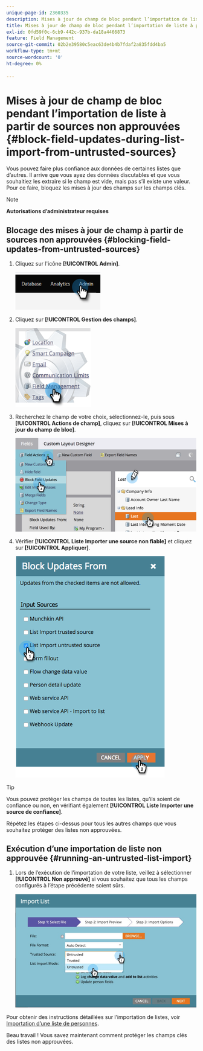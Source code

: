 ```yaml
---
unique-page-id: 2360335
description: Mises à jour de champ de bloc pendant l’importation de liste à partir de sources non approuvées - Documents Marketo - Documentation du produit
title: Mises à jour de champ de bloc pendant l’importation de liste à partir de sources non approuvées
exl-id: 0fd59f0c-6cb9-442c-937b-da18a4466873
feature: Field Management
source-git-commit: 02b2e39580c5eac63de4b4b7fdaf2a835fdd4ba5
workflow-type: tm+mt
source-wordcount: '0'
ht-degree: 0%

---
```


# Mises à jour de champ de bloc pendant l’importation de liste à partir de sources non approuvées {#block-field-updates-during-list-import-from-untrusted-sources}

Vous pouvez faire plus confiance aux données de certaines listes que d’autres. Il arrive que vous ayez des données discutables et que vous souhaitiez les extraire si le champ est vide, mais pas s’il existe une valeur. Pour ce faire, bloquez les mises à jour des champs sur les champs clés.

>[!NOTE]
>
>**Autorisations d’administrateur requises**

## Blocage des mises à jour de champ à partir de sources non approuvées {#blocking-field-updates-from-untrusted-sources}

1. Cliquez sur l&#39;icône **[!UICONTROL Admin]**.

   ![](assets/blocking-field-updates-from-untrusted-sources-1.png)

1. Cliquez sur **[!UICONTROL Gestion des champs]**.

   ![](assets/blocking-field-updates-from-untrusted-sources-2.png)

1. Recherchez le champ de votre choix, sélectionnez-le, puis sous **[!UICONTROL Actions de champ]**, cliquez sur **[!UICONTROL Mises à jour du champ de bloc]**.

   ![](assets/blocking-field-updates-from-untrusted-sources-3.png)

1. Vérifier **[!UICONTROL Liste Importer une source non fiable]** et cliquez sur **[!UICONTROL Appliquer]**.

   ![](assets/blocking-field-updates-from-untrusted-sources-4.png)

>[!TIP]
>
>Vous pouvez protéger les champs de toutes les listes, qu’ils soient de confiance ou non, en vérifiant également **[!UICONTROL Liste Importer une source de confiance]**.

Répétez les étapes ci-dessus pour tous les autres champs que vous souhaitez protéger des listes non approuvées.

## Exécution d’une importation de liste non approuvée {#running-an-untrusted-list-import}

1. Lors de l’exécution de l’importation de votre liste, veillez à sélectionner **[!UICONTROL Non approuvé]** si vous souhaitez que tous les champs configurés à l’étape précédente soient sûrs.

   ![](assets/blocking-field-updates-from-untrusted-sources-5.png)

Pour obtenir des instructions détaillées sur l’importation de listes, voir [Importation d’une liste de personnes](/help/marketo/getting-started/quick-wins/import-a-list-of-people.md).

Beau travail ! Vous savez maintenant comment protéger les champs clés des listes non approuvées.
